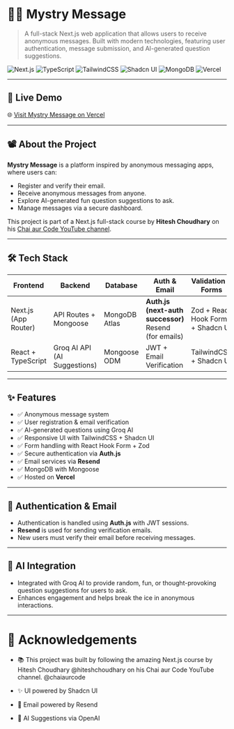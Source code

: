 # 🕵️‍♂️ Mystry Message

> A full-stack Next.js web application that allows users to receive anonymous messages. Built with modern technologies, featuring user authentication, message submission, and AI-generated question suggestions.

![Next.js](https://img.shields.io/badge/Next.js-13/14-black?logo=nextdotjs)
![TypeScript](https://img.shields.io/badge/TypeScript-blue?logo=typescript)
![TailwindCSS](https://img.shields.io/badge/TailwindCSS-06B6D4?logo=tailwindcss)
![Shadcn UI](https://img.shields.io/badge/Shadcn_UI-gray)
![MongoDB](https://img.shields.io/badge/MongoDB-47A248?logo=mongodb)
![Vercel](https://img.shields.io/badge/Vercel-black?logo=vercel)

---

## 🚀 Live Demo

🌐 [Visit Mystry Message on Vercel](https://your-deployment-url.vercel.app)

---

## 📽️ About the Project

**Mystry Message** is a platform inspired by anonymous messaging apps, where users can:
- Register and verify their email.
- Receive anonymous messages from anyone.
- Explore AI-generated fun question suggestions to ask.
- Manage messages via a secure dashboard.

This project is part of a Next.js full-stack course by **Hitesh Choudhary** on his [Chai aur Code YouTube channel](https://www.youtube.com/@chaiaurcode).

---

## 🛠️ Tech Stack

| Frontend       | Backend            | Database       | Auth & Email     | Validation & Forms  | Deployment |
|----------------|--------------------|----------------|------------------|----------------------|------------|
| Next.js (App Router) | API Routes + Mongoose | MongoDB Atlas | **Auth.js (next-auth successor)** <br> Resend (for emails) | Zod + React Hook Form + Shadcn UI | Vercel     |
| React + TypeScript | Groq AI API (AI Suggestions) | Mongoose ODM | JWT + Email Verification | TailwindCSS + Shadcn UI | Vercel |

---

## ✨ Features

- ✅ Anonymous message system
- ✅ User registration & email verification
- ✅ AI-generated questions using Groq AI
- ✅ Responsive UI with TailwindCSS + Shadcn UI
- ✅ Form handling with React Hook Form + Zod
- ✅ Secure authentication via **Auth.js**
- ✅ Email services via **Resend**
- ✅ MongoDB with Mongoose
- ✅ Hosted on **Vercel**

---

## 🔐 Authentication & Email

- Authentication is handled using **Auth.js** with JWT sessions.
- **Resend** is used for sending verification emails.
- New users must verify their email before receiving messages.

---

## 🧠 AI Integration

- Integrated with Groq AI to provide random, fun, or thought-provoking question suggestions for users to ask.
- Enhances engagement and helps break the ice in anonymous interactions.

---

# 🙌 Acknowledgements

- 📚 This project was built by following the amazing Next.js course
 by Hitesh Choudhary @hiteshchoudhary on his Chai aur Code YouTube channel. @chaiaurcode

- ✨ UI powered by Shadcn UI

- 💌 Email powered by Resend

- 🤖 AI Suggestions via OpenAI
